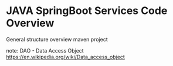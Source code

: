 # JAVA SpringBoot Services Code Overview

General structure overview 
maven project


note: DAO - Data Access Object
https://en.wikipedia.org/wiki/Data_access_object